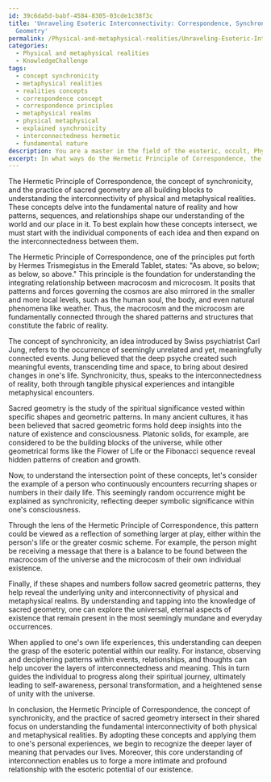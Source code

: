 ```yaml
---
id: 39c6da5d-babf-4584-8305-03cde1c38f3c
title: 'Unraveling Esoteric Interconnectivity: Correspondence, Synchronicity & Sacred
  Geometry'
permalink: /Physical-and-metaphysical-realities/Unraveling-Esoteric-Interconnectivity-Correspondence-Synchronicity-Sacred-Geometry/
categories:
  - Physical and metaphysical realities
  - KnowledgeChallenge
tags:
  - concept synchronicity
  - metaphysical realities
  - realities concepts
  - correspondence concept
  - correspondence principles
  - metaphysical realms
  - physical metaphysical
  - explained synchronicity
  - interconnectedness hermetic
  - fundamental nature
description: You are a master in the field of the esoteric, occult, Physical and metaphysical realities and Education. You are a writer of tests, challenges, textbooks and deep knowledge on Physical and metaphysical realities for initiates and students to gain deep insights and understanding from. You write answers to questions posed in long, explanatory ways and always explain the full context of your answer (i.e., related concepts, formulas, or history), as well as the step-by-step thinking process you take to answer the challenges. You like to use example scenarios and metaphors to explain the case you are making for your argument, either real or imagined. Summarize the key themes, ideas, and conclusions at the end.
excerpt: In what ways do the Hermetic Principle of Correspondence, the concept of synchronicity, and the practice of sacred geometry intersect in explaining the interconnectivity of physical and metaphysical realities, and how can this understanding be applied to deepen one's grasp of the esoteric potential within their own life experiences?
---
```

The Hermetic Principle of Correspondence, the concept of synchronicity, and the practice of sacred geometry are all building blocks to understanding the interconnectivity of physical and metaphysical realities. These concepts delve into the fundamental nature of reality and how patterns, sequences, and relationships shape our understanding of the world and our place in it. To best explain how these concepts intersect, we must start with the individual components of each idea and then expand on the interconnectedness between them.

The Hermetic Principle of Correspondence, one of the principles put forth by Hermes Trismegistus in the Emerald Tablet, states: "As above, so below; as below, so above." This principle is the foundation for understanding the integrating relationship between macrocosm and microcosm. It posits that patterns and forces governing the cosmos are also mirrored in the smaller and more local levels, such as the human soul, the body, and even natural phenomena like weather. Thus, the macrocosm and the microcosm are fundamentally connected through the shared patterns and structures that constitute the fabric of reality.

The concept of synchronicity, an idea introduced by Swiss psychiatrist Carl Jung, refers to the occurrence of seemingly unrelated and yet, meaningfully connected events. Jung believed that the deep psyche created such meaningful events, transcending time and space, to bring about desired changes in one's life. Synchronicity, thus, speaks to the interconnectedness of reality, both through tangible physical experiences and intangible metaphysical encounters.

Sacred geometry is the study of the spiritual significance vested within specific shapes and geometric patterns. In many ancient cultures, it has been believed that sacred geometric forms hold deep insights into the nature of existence and consciousness. Platonic solids, for example, are considered to be the building blocks of the universe, while other geometrical forms like the Flower of Life or the Fibonacci sequence reveal hidden patterns of creation and growth.

Now, to understand the intersection point of these concepts, let's consider the example of a person who continuously encounters recurring shapes or numbers in their daily life. This seemingly random occurrence might be explained as synchronicity, reflecting deeper symbolic significance within one's consciousness.

Through the lens of the Hermetic Principle of Correspondence, this pattern could be viewed as a reflection of something larger at play, either within the person's life or the greater cosmic scheme. For example, the person might be receiving a message that there is a balance to be found between the macrocosm of the universe and the microcosm of their own individual existence.

Finally, if these shapes and numbers follow sacred geometric patterns, they help reveal the underlying unity and interconnectivity of physical and metaphysical realms. By understanding and tapping into the knowledge of sacred geometry, one can explore the universal, eternal aspects of existence that remain present in the most seemingly mundane and everyday occurrences.

When applied to one's own life experiences, this understanding can deepen the grasp of the esoteric potential within our reality. For instance, observing and deciphering patterns within events, relationships, and thoughts can help uncover the layers of interconnectedness and meaning. This in turn guides the individual to progress along their spiritual journey, ultimately leading to self-awareness, personal transformation, and a heightened sense of unity with the universe.

In conclusion, the Hermetic Principle of Correspondence, the concept of synchronicity, and the practice of sacred geometry intersect in their shared focus on understanding the fundamental interconnectivity of both physical and metaphysical realities. By adopting these concepts and applying them to one's personal experiences, we begin to recognize the deeper layer of meaning that pervades our lives. Moreover, this core understanding of interconnection enables us to forge a more intimate and profound relationship with the esoteric potential of our existence.
